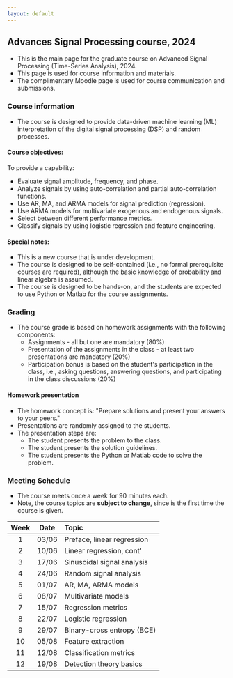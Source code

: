 ```yaml
---
layout: default
---
```


## Advances Signal Processing course, 2024

* This is the main page for the graduate course on Advanced Signal Processing (Time-Series Analysis), 2024.
* This page is used for course information and materials.
* The complimentary Moodle page is used for course communication and submissions.

### Course information

* The course is designed to provide data-driven machine learning (ML) interpretation of the digital signal processing (DSP)
  and random processes.

#### Course objectives:

To provide a capability:

* Evaluate signal amplitude, frequency, and phase.
* Analyze signals by using auto-correlation and partial auto-correlation functions.
* Use AR, MA, and ARMA models for signal prediction (regression).
* Use ARMA models for multivariate exogenous and endogenous signals.
* Select between different performance metrics.
* Classify signals by using logistic regression and feature engineering.

#### Special notes:

* This is a new course that is under development.
* The course is designed to be self-contained (i.e., no formal prerequisite courses are required), although the basic knowledge of probability and linear algebra is assumed.
* The course is designed to be hands-on, and the students are expected to use Python or Matlab for the course assignments.

### Grading

* The course grade is based on homework assignments with the following components:
  * Assignments - all but one are mandatory (80%)
  * Presentation of the assignments in the class - at least two presentations are mandatory (20%)
  * Participation bonus is based on the student's participation in the class, i.e.,
    asking questions, answering questions, and participating in the class discussions (20%)

#### Homework presentation

* The homework concept is: "Prepare solutions and present your answers to your peers."
* Presentations are randomly assigned to the students.
* The presentation steps are:
  * The student presents the problem to the class.
  * The student presents the solution guidelines.
  * The student presents the Python or Matlab code to solve the problem.

### Meeting Schedule

* The course meets once a week for 90 minutes each.
* Note, the course topics are **subject to change**, since is the first time the course is given.

| Week | Date  | Topic                      |
|:---:| :---: | :------ |
| 1    | 03/06 | Preface, linear regression |
| 2    | 10/06 | Linear regression, cont'   |
| 3    | 17/06 | Sinusoidal signal analysis |
| 4    | 24/06 | Random signal analysis     |
| 5    | 01/07 | AR, MA, ARMA models        |
| 6    | 08/07 | Multivariate models        |
| 7    | 15/07 | Regression metrics         |
| 8    | 22/07 | Logistic regression        |
| 9    | 29/07 | Binary-cross entropy (BCE) |
| 10   | 05/08 | Feature extraction         |
| 11   | 12/08 | Classification metrics     |
| 12   | 19/08 | Detection theory basics    |


